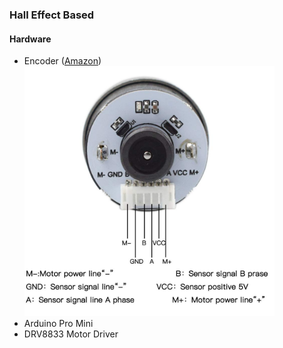### Hall Effect Based
#### Hardware
* Encoder ([Amazon](https://www.amazon.com/dp/B07RTN8F58/))
</br><img src="pinout.jpg" height="400px" width="400px"></img> 
* Arduino Pro Mini
* DRV8833 Motor Driver  
